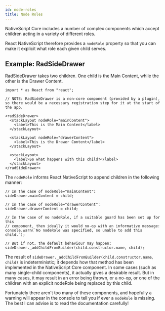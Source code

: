 ```yaml
---
id: node-roles
title: Node Roles
---
```

<!-- contributors: [shirakaba] -->

NativeScript Core includes a number of complex components which accept children acting in a variety of different roles.

React NativeScript therefore provides a `nodeRole` property so that you can make it explicit what role each given child serves.

## Example: RadSideDrawer

RadSideDrawer takes two children. One child is the Main Content, while the other is the Drawer Content.

```tsx
import * as React from "react";

// NOTE: RadSideDrawer is a non-core component (provided by a plugin), so there would be a necessary registration step for it at the start of the app.

<radSideDrawer>
  <stackLayout nodeRole="mainContent">
    <label>This is the Main Content</label>
  </stackLayout>

  <stackLayout nodeRole="drawerContent">
    <label>This is the Drawer Content</label>
  </stackLayout>

  <stackLayout>
    <label>So what happens with this child?</label>
  </stackLayout>
</radSideDrawer>
```

The `nodeRole` informs React NativeScript to append children in the following manner:

```tsx
// In the case of nodeRole="mainContent":
sideDrawer.mainContent = child;

// In the case of nodeRole="drawerContent":
sideDrawer.drawerContent = child;

// In the case of no nodeRole, if a suitable guard has been set up for this
// component, then ideally it would no-op with an informative message:
console.warn(`No nodeRole was specified, so unable to add this child.`);

// But if not, the default behaviour may happen:
sideDrawer._addChildFromBuilder(child.constructor.name, child);
```

The result of `sideDrawer._addChildFromBuilder(child.constructor.name, child)` is indeterministic; it depends how that method has been implemented in the NativeScript Core component. In some cases (such as many single-child components), it actually gives a desirable result. But in many cases, it may result in an error being thrown, or a no-op, or one of the children with an explicit nodeRole being replaced by this child.

Fortunately there aren't too many of these components, and hopefully a warning will appear in the console to tell you if ever a `nodeRole` is missing. The best I can advise is to read the documentation carefully!

